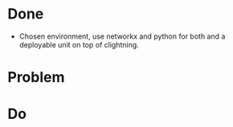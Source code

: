 # Done

* Chosen environment, use networkx and python for both and 
a deployable unit on top of clightning. 

# Problem

# Do